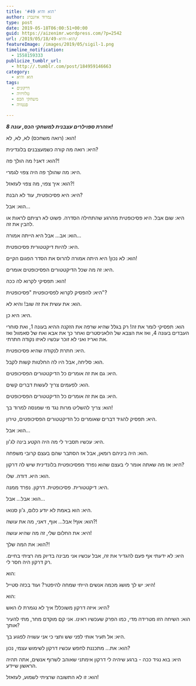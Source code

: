 ```yaml
---
title: 'הוא והיא #49'
author: נמרוד איזנברג
type: post
date: 2019-05-18T06:00:51+00:00
guid: https://aizenimr.wordpress.com/?p=2542
url: /2019/05/18/הוא-והיא-49/
featureImage: /images/2019/05/sigil-1.png
timeline_notification:
  - 1558159333
publicize_tumblr_url:
  - http://.tumblr.com/post/184959146663
category:
  - הוא והיא
tags:
  - דרקונים
  - טלוויזיה
  - משחקי הכס
  - פנטזיה

---
```

_**אזהרת ספוילרים עצבנית למשחקי הכס, עונה 8!**_

הוא: (רואה משחכס) לא, לא, לא!

היא: רואה מה קורה כשמעצבנים בלונדינית?

הוא: דאני! מה הולך פה?!

היא: מה שהולך פה היה צפוי לגמרי.

הוא: איך צפוי, מה צפוי לעזאזל?!

היא: היא פסיכופטית, עוד לא הבנת?

הוא: אבל...

היא: שום אבל. היא פסיכופטית מהרגע שהתחילה הסדרה. פשוט לא רציתם לראות או להבין את זה.

הוא: אב... אבל היא הייתה אמורה...

היא: להיות דיקטטורית פסיכופטית.

הוא: לא נכון! היא היתה אמורה להרוס את הסדר הפגום הקיים!

היא: זה מה שכל הדיקטטורים הפסיכופטים אומרים.

הוא: תפסיקי לקרוא לה ככה!

היא: להפסיק לקרוא לפסיכופטית "פסיכופטית"?

הוא: את עשית את זה שוב! והיא לא.

היא: היא כן.

הוא: תפסיקי לומר את זה! רק בגלל שהיא שרפה את הזקנה ההיא בעונה 1, ואת סוחרי העבדים בעונה 4, ואז את הצבא של הלאניסטרים ואחר כך את אבא ואח של סאמוול ואז את ואריז ואני לא זוכר עכשיו לאיזו נקודה חתרתי.

היא: חתרת לנקודה שהיא פסיכופטית.

הוא: סליחה, אבל היו לה החלטות קשות לקבל.

היא: גם את זה אומרים כל הדיקטטורים הפסיכופטים.

הוא: לפעמים צריך לעשות דברים קשים.

היא: גם את זה אומרים כל הדיקטטורים הפסיכופטים.

הוא: צריך להשליט מרות נגד מי שמנסה למרוד בך!

היא: תפסיק להגיד דברים שאומרים כל הדיקטטורים הפסיכופטים, טירון.

הוא: אבל...

היא: עכשיו תסביר לי מה היה הקטע בינה לג'ון.

הוא: היה ביניהם רומאן, אבל אז הסתבר שהם בעצם קרובי משפחה.

היא: אז מה שאתה אומר לי בעצם שהוא נפרד מפסיכופטית בלונדינית שיש לה דרקון?

הוא: היא. דודה. שלו.

היא: דיקטטורית. פסיכופטית. דרקון. נפרד ממנה.

הוא: אבל... אבל...

היא: הוא באמת לא יודע כלום, ג'ון סנואו.

הוא: אוף! אבל... אוף, דאני, מה את עושה?!

היא: את החלום שלי, זה מה שהיא עושה!

הוא: את המה שלך?!

היא: לא ידעתי אף פעם להגדיר את זה, אבל עכשיו אני מבינה בדיוק מה רציתי בחיים. רק דרקון היה חסר לי.

הוא:

היא: יש לך מושג מכמה אנשים הייתי שמחה להיפטר? ועוד בכזה סטייל!

הוא:

היא: איזה דרקון משוכלל! איך לא נגמרת לו האש?

הוא: השיחה הזו מטרידה מדי, כמו הפרק שעכשיו ראינו. אני קם מוקדם מחר, מתי להעיר אותך?

היא: אל תעיר אותי לפני שש וחצי כי אני עשויה לפגוע בך.

הוא: את... מתכננת לחפש עכשיו דרקון לשימוש עצמי, נכון?

היא: בוא נגיד ככה - ברגע שיהיה לי דרקון אימתני שאוהב לשרוף אנשים, אתה תהיה הראשון שיידע.

הוא: זו לא התשובה שרציתי לשמוע, לעזאזל!